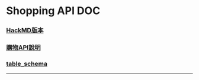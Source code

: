 # Shopping API DOC

### **[HackMD版本](https://hackmd.io/GYdmE4A5wBgFgLQFYTnAuBTARphBDAEwCYBjBYyU0zARmGznADZSg===?view)**
### **[購物API說明](https://docs.google.com/presentation/d/1vBXvpM1RiQv83OPIeIQvHzUFoM1Vo40zb69rjn_92_8/edit?usp=sharing)**
### **[table_schema](https://github.com/PenguinRun/ShoppingCart/blob/master/models/schema.sql)**
---
